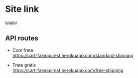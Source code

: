 # Site link

lalalal

## API routes

- Com frete<br />
https://cart-fakeapirest.herokuapp.com/standard-shipping

- Frete grátis<br />
https://cart-fakeapirest.herokuapp.com/free-shipping
